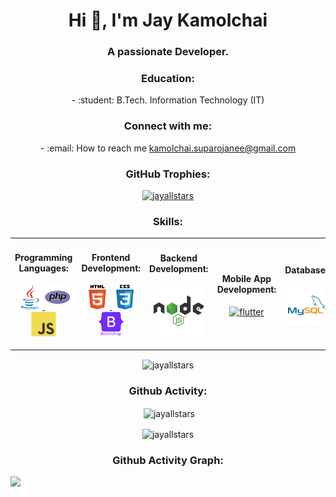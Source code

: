 <h1 align="center">Hi 👋, I'm Jay Kamolchai</h1>
<h3 align="center">A passionate Developer.</h3>
<h3 align="center">Education:</h3>

<p align="center">- :student: B.Tech. Information Technology (IT)
<h3 align="center">Connect with me:</h3>
<p align="center">- :email: How to reach me <a href="mailto:kamolchai.suparojanee@gmail.com">kamolchai.suparojanee@gmail.com</a></p>
<h3 align="center">GitHub Trophies:</h3>
<p align="center">
    <a href="https://github.com/ryo-ma/github-profile-trophy"><img src="https://github-profile-trophy.vercel.app/?username=jayallstars" alt="jayallstars" /></a>
</p>

<h3 align="center">Skills:</h3>
<p align="center">
</p>
<table align="center" width="100">
    <tbody>
        <tr>
            <td width="190">
                <h4 align="center">Programming Languages:</h4>
                <p align="center">
                    <a href="https://www.java.com" target="_blank" rel="noreferrer"> <img src="https://raw.githubusercontent.com/devicons/devicon/master/icons/java/java-original.svg" alt="java" width="40" height="40" /> </a>
                    <a href="https://www.php.net" target="_blank" rel="noreferrer"> <img src="https://raw.githubusercontent.com/devicons/devicon/master/icons/php/php-original.svg" alt="php" width="40" height="40" /> </a>
                    <a href="https://developer.mozilla.org/en-US/docs/Web/JavaScript" target="_blank" rel="noreferrer"> <img src="https://raw.githubusercontent.com/devicons/devicon/master/icons/javascript/javascript-original.svg" alt="javascript" width="40" height="40" /> </a>
                </p>
            </td>
            <td width="190">
                <h4 align="center">Frontend Development:</h4>
                <p align="center">
                    <a href="https://www.w3.org/html/" target="_blank" rel="noreferrer"> <img src="https://raw.githubusercontent.com/devicons/devicon/master/icons/html5/html5-original-wordmark.svg" alt="html5" width="40" height="40" /> </a>
                    <a href="https://www.w3schools.com/css/" target="_blank" rel="noreferrer"> <img src="https://raw.githubusercontent.com/devicons/devicon/master/icons/css3/css3-original-wordmark.svg" alt="css3" width="40" height="40" /> </a>
                    <a href="https://getbootstrap.com" target="_blank" rel="noreferrer"> <img src="https://raw.githubusercontent.com/devicons/devicon/master/icons/bootstrap/bootstrap-plain-wordmark.svg" alt="bootstrap" width="40" height="40" /> </a>
                </p>
            </td>
            <td width="190">
                <h4 align="center">Backend Development:</h4>
                <p align="center">
                    <a href="https://nodejs.org" target="_blank" rel="noreferrer"> <img src="https://raw.githubusercontent.com/devicons/devicon/master/icons/nodejs/nodejs-original-wordmark.svg" alt="nodejs" width="80" height="80" /> </a>
                </p>
            </td>
            <td width="190">
                <h4 align="center">Mobile App Development:</h4>
                <p align="center">
                    <a href="https://flutter.dev" target="_blank" rel="noreferrer"> <img src="https://www.vectorlogo.zone/logos/flutterio/flutterio-icon.svg" alt="flutter" width="40" height="40" /> </a>
                </p>
            </td>
            <td width="190">
                <h4 align="center">Database:</h4>
                <p align="center">
                    <a href="https://www.mysql.com/" target="_blank" rel="noreferrer"> <img src="https://raw.githubusercontent.com/devicons/devicon/master/icons/mysql/mysql-original-wordmark.svg" alt="mysql" width="60" height="60" /> </a>
                </p>
            </td>
            <td width="190">
                <h4 align="center">Operating system:</h4>
                <p align="center">
                    <a href="https://www.microsoft.com/th-th/windows" target="_blank" rel="noreferrer"> <img src="https://www.svgrepo.com/show/303223/microsoft-windows-22-logo.svg" alt="linux" width="40" height="40" /> </a>
                </p>
            </td>
        </tr>
    </tbody>
</table>

<p align="center"><img align="center" src="https://github-readme-stats.vercel.app/api/top-langs?username=jayallstars&show_icons=true&locale=en&layout=compact" alt="jayallstars" /></p>
<h3 align="center">Github Activity:</h3>
<p align="center">&nbsp;<img align="center" src="https://github-readme-stats.vercel.app/api?username=jayallstars&show_icons=true&locale=en" alt="jayallstars" /></p>
<p align="center"><img align="center" src="https://github-readme-streak-stats.herokuapp.com/?user=jayallstars&" alt="jayallstars" /></p>
<h3 align="center">Github Activity Graph:</h3>
<a href="https://github.com/Jayallstars/github-readme-activity-graph" alt="jayallstars"><img src="https://activity-graph.herokuapp.com/graph?username=Jayallstars&theme=react-dark" /></a>
